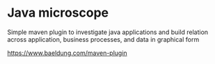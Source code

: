 # Java microscope

Simple maven plugin to investigate java applications and build relation across application, business processes, and data in graphical form

https://www.baeldung.com/maven-plugin